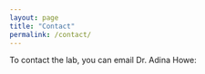 ```yaml
---
layout: page
title: "Contact"
permalink: /contact/
---
```


To contact the lab, you can email Dr. Adina Howe:

<script language="JavaScript">
var username = "germs.research";
var hostname = "gmail.com";
var linktext = username + "@" + hostname ;
document.write("<a href='" + "mail" + "to:" + username + "@" + hostname + "'>" + linktext + "</a>");
</script>

